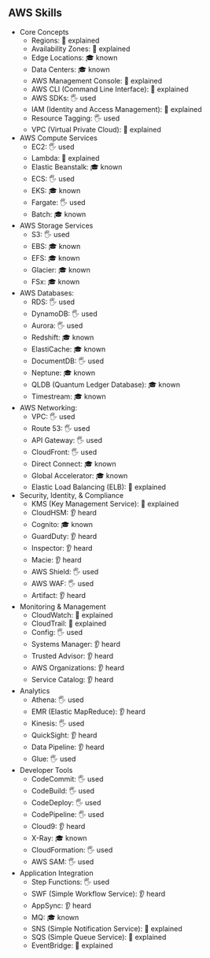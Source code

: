 ## AWS Skills

- Core Concepts
  - Regions: 🙋 explained
  - Availability Zones: 🙋 explained
  - Edge Locations: 🎓 known
  - Data Centers: 🎓 known
  - AWS Management Console: 🙋 explained
  - AWS CLI (Command Line Interface): 🙋 explained
  - AWS SDKs: 🖐️ used
  - IAM (Identity and Access Management): 🙋 explained
  - Resource Tagging: 🖐️ used
  - VPC (Virtual Private Cloud): 🙋 explained
- AWS Compute Services
  - EC2: 🖐️ used
  - Lambda: 🙋 explained
  - Elastic Beanstalk: 🎓 known
  - ECS: 🖐️ used
  - EKS: 🎓 known
  - Fargate: 🖐️ used
  - Batch: 🎓 known
- AWS Storage Services
  - S3: 🖐️ used
  - EBS: 🎓 known
  - EFS: 🎓 known
  - Glacier: 🎓 known
  - FSx: 🎓 known
- AWS Databases:
  - RDS: 🖐️ used
  - DynamoDB: 🖐️ used
  - Aurora: 🖐️ used
  - Redshift: 🎓 known
  - ElastiCache: 🎓 known
  - DocumentDB: 🖐️ used
  - Neptune: 🎓 known
  - QLDB (Quantum Ledger Database): 🎓 known
  - Timestream: 🎓 known
- AWS Networking:
  - VPC: 🖐️ used
  - Route 53: 🖐️ used
  - API Gateway: 🖐️ used
  - CloudFront: 🖐️ used
  - Direct Connect: 🎓 known
  - Global Accelerator: 🎓 known
  - Elastic Load Balancing (ELB): 🙋 explained
- Security, Identity, & Compliance
  - KMS (Key Management Service): 🙋 explained
  - CloudHSM: 👂 heard
  - Cognito: 🎓 known
  - GuardDuty: 👂 heard
  - Inspector: 👂 heard
  - Macie: 👂 heard
  - AWS Shield: 🖐️ used
  - AWS WAF: 🖐️ used
  - Artifact: 👂 heard
- Monitoring & Management
  - CloudWatch: 🙋 explained
  - CloudTrail: 🙋 explained
  - Config: 🖐️ used
  - Systems Manager: 👂 heard
  - Trusted Advisor: 👂 heard
  - AWS Organizations: 👂 heard
  - Service Catalog: 👂 heard
- Analytics
  - Athena: 🖐️ used
  - EMR (Elastic MapReduce): 👂 heard
  - Kinesis: 🖐️ used
  - QuickSight: 👂 heard
  - Data Pipeline: 👂 heard
  - Glue: 🖐️ used
- Developer Tools
  - CodeCommit: 🖐️ used
  - CodeBuild: 🖐️ used
  - CodeDeploy: 🖐️ used
  - CodePipeline: 🖐️ used
  - Cloud9: 👂 heard
  - X-Ray: 🎓 known
  - CloudFormation: 🖐️ used
  - AWS SAM: 🖐️ used
- Application Integration
  - Step Functions: 🖐️ used
  - SWF (Simple Workflow Service): 👂 heard
  - AppSync: 👂 heard
  - MQ: 🎓 known
  - SNS (Simple Notification Service): 🙋 explained
  - SQS (Simple Queue Service): 🙋 explained
  - EventBridge: 🙋 explained
